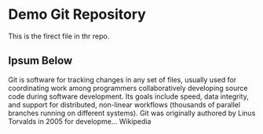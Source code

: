 # Demo Git Repository

This is the firect file in thr repo.

## Ipsum Below

Git is software for tracking changes in any set of files, usually used for coordinating work among programmers collaboratively developing source code during software development. Its goals include speed, data integrity, and support for distributed, non-linear workflows (thousands of parallel branches running on different systems). Git was originally authored by Linus Torvalds in 2005 for developme... Wikipedia